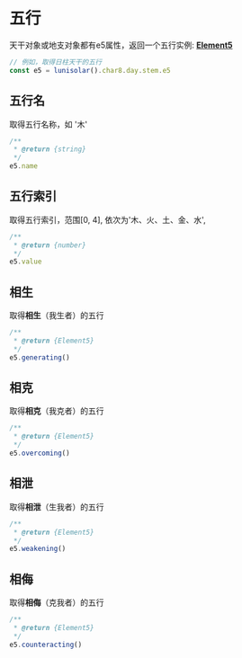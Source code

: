 
# 五行

天干对象或地支对象都有e5属性，返回一个五行实例: [**Element5**](../../api/element5.md)

```typescript
// 例如，取得日柱天干的五行
const e5 = lunisolar().char8.day.stem.e5
```

## 五行名

取得五行名称，如 '木'

```typescript
/**
 * @return {string}
 */
e5.name
```

## 五行索引

取得五行索引，范围[0, 4], 依次为'木、火、土、金、水',

```typescript
/**
 * @return {number}
 */
e5.value
```

## 相生

取得**相生**（我生者）的五行

```typescript
/**
 * @return {Element5}
 */
e5.generating()
```

## 相克

取得**相克**（我克者）的五行

```typescript
/**
 * @return {Element5}
 */
e5.overcoming()
```

## 相泄

取得**相泄**（生我者）的五行

```typescript
/**
 * @return {Element5}
 */
e5.weakening()
```

## 相侮

取得**相侮**（克我者）的五行

```typescript
/**
 * @return {Element5}
 */
e5.counteracting()
```

